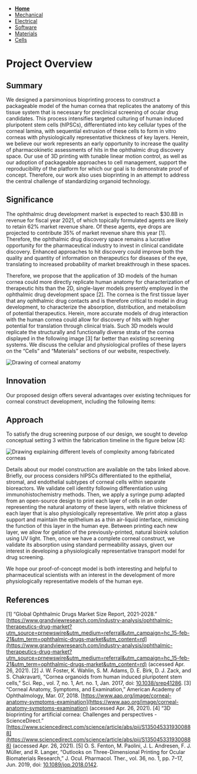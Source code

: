 - **[Home](/3-DPrintingCornealOrganoids/index)**
- [Mechanical](/3-DPrintingCornealOrganoids/mechanical)
- [Electrical](/3-DPrintingCornealOrganoids/electrical)
- [Software](/3-DPrintingCornealOrganoids/software)
- [Materials](/3-DPrintingCornealOrganoids/materials)
- [Cells](/3-DPrintingCornealOrganoids/cells)

# Project Overview

## Summary
We designed a parsimonious bioprinting process to construct a packageable model of the human cornea that replicates the anatomy of this tissue system that is necessary for preclinical screening of ocular drug candidates. This process intensifies targeted culturing of human induced pluripotent stem cells (hIPSCs), differentiated into key cellular types of the corneal lamina, with sequential extrusion of these cells to form in vitro corneas with physiologically representative thickness of key layers. Herein, we believe our work represents an early opportunity to increase the quality of pharmacokinetic assessments of hits in the ophthalmic drug discovery space. Our use of 3D printing with tunable linear motion control, as well as our adoption of packageable approaches to cell management, support the reproducibility of the platform for which our goal is to demonstrate proof of concept. Therefore, our work also uses bioprinting in an attempt to address the central challenge of standardizing organoid technology.

## Significance
The ophthalmic drug development market is expected to reach $30.8B in revenue for fiscal year 2021, of which topically formulated agents are likely to retain 62% market revenue share. Of these agents, eye drops are projected to contribute 35% of market revenue share this year [1]. Therefore, the ophthalmic drug discovery space remains a lucrative opportunity for the pharmaceutical industry to invest in clinical candidate discovery. Enhanced approaches to hit discovery could improve both the quality and quantity of information on therapeutics for diseases of the eye, translating to increased probability of market breakthrough in these spaces. 

Therefore, we propose that the application of 3D models of the human cornea could more directly replicate human anatomy for characterization of therapeutic hits than the 2D, single-layer models presently employed in the ophthalmic drug development space [2]. The cornea is the first tissue layer that any ophthalmic drug contacts and is therefore critical to model in drug development, to characterize the absorption, distribution, and metabolism of potential therapeutics. Herein, more accurate models of drug interaction with the human cornea could allow for discovery of hits with higher potential for translation through clinical trials. Such 3D models would replicate the structurally and functionally diverse strata of the cornea displayed in the following image [3] far better than existing screening systems. We discuss the cellular and physiological profiles of these layers on the “Cells” and “Materials” sections of our website, respectively.

![Drawing of corneal anatomy](/3-DPrintingCornealOrganoids/CHBE3890/cornea-anatomy.png)

## Innovation
Our proposed design offers several advantages over existing techniques for corneal construct development, including the following items:

## Approach
To satisfy the drug screening purpose of our design, we sought to develop conceptual setting 3 within the fabrication timeline in the figure below [4]:

![Drawing explaining different levels of complexity among fabricated corneas](/3-DPrintingCornealOrganoids/CHBE3890/fabrication-levels.png)

Details about our model construction are available on the tabs linked above. Briefly, our process considers hIPSCs differentiated to the epithelial, stromal, and endothelial subtypes of corneal cells within separate bioreactors. We validate cell identity following differentiation using immunohistochemistry methods. Then, we apply a syringe pump adapted from an open-source design to print each layer of cells in an order representing the natural anatomy of these layers, with relative thickness of each layer that is also physiologically representative. We print atop a glass support and maintain the epithelium as a thin air-liquid interface, mimicking the function of this layer in the human eye. Between printing each new layer, we allow for gelation of the previously-printed, natural bioink solution using UV light. Then, once we have a complete corneal construct, we validate its absorption using standard permeability assays, given our interest in developing a physiologically representative transport model for drug screening.

We hope our proof-of-concept model is both interesting and helpful to pharmaceutical scientists with an interest in the development of more physiologically representative models of the human eye. 

## References
[1] “Global Ophthalmic Drugs Market Size Report, 2021-2028.” [https://www.grandviewresearch.com/industry-analysis/ophthalmic-therapeutics-drug-market?utm_source=prnewswire&utm_medium=referral&utm_campaign=hc_15-feb-21&utm_term=ophthalmic-drugs-market&utm_content=rd](https://www.grandviewresearch.com/industry-analysis/ophthalmic-therapeutics-drug-market?utm_source=prnewswire&utm_medium=referral&utm_campaign=hc_15-feb-21&utm_term=ophthalmic-drugs-market&utm_content=rd) (accessed Apr. 26, 2021).
[2] J. W. Foster, K. Wahlin, S. M. Adams, D. E. Birk, D. J. Zack, and S. Chakravarti, “Cornea organoids from human induced pluripotent stem cells,” Sci. Rep., vol. 7, no. 1, Art. no. 1, Jan. 2017, doi: [10.1038/srep41286](10.1038/srep41286).
[3] “Corneal Anatomy, Symptoms, and Examination,” American Academy of Ophthalmology, Mar. 07, 2018. [https://www.aao.org/image/corneal-anatomy-symptoms-examination](https://www.aao.org/image/corneal-anatomy-symptoms-examination) (accessed Apr. 26, 2021).
[4] “3D bioprinting for artificial cornea: Challenges and perspectives - ScienceDirect.” [https://www.sciencedirect.com/science/article/abs/pii/S1350453319300888](https://www.sciencedirect.com/science/article/abs/pii/S1350453319300888) (accessed Apr. 26, 2021).
[5] O. S. Fenton, M. Paolini, J. L. Andresen, F. J. Müller, and R. Langer, “Outlooks on Three-Dimensional Printing for Ocular Biomaterials Research,” J. Ocul. Pharmacol. Ther., vol. 36, no. 1, pp. 7–17, Jun. 2019, doi: [10.1089/jop.2018.0142](10.1089/jop.2018.0142).
